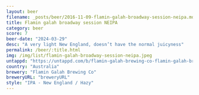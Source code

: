 ```yaml
---
layout: beer
filename: _posts/beer/2016-11-09-flamin-galah-broadway-session-neipa.md
title: Flamin galah broadway session NEIPA
category: beer
score: 7
beer-date: "2024-03-29"
desc: "A very light New England, doesn’t have the normal juicyness"
permalink: /beer/:title.html
img: /img/list/flamin-galah-broadway-session-neipa.jpeg
untappd: "https://untappd.com/b/flamin-galah-brewing-co-flamin-galah-brewing-co-broadway-session-neipa/5565053"
country: "Australia"
brewery: "Flamin Galah Brewing Co"
breweryURL: "breweryURL"
style: "IPA - New England / Hazy"
---
```

